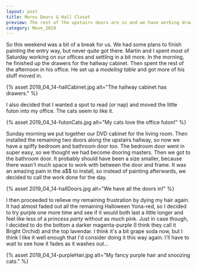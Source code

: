 ```yaml
---
layout: post
title: Mores Doors & Hall Closet 
preview: The rest of the upstairs doors are in and we have working drawers in the hall closet!  
category: Move_2019
---
```


So this weekend was a bit of a break for us. We had some plans to finish painting the entry way, but never quite got there. Martin and I spent most of Saturday working on our offices and settling in a bit more. In the morning, he finished up the drawers for the hallway cabinet. Then spent the rest of the afternoon in his office. He set up a *modeling table* and got more of his stuff moved in. 

{% asset 2019_04_14-hallCabinet.jpg alt="The hallway cabinet has drawers." %}

I also decided that I wanted a spot to read (or nap) and moved the little futon into my office. The cats seem to like it.

{% asset 2019_04_14-futonCats.jpg alt="My cats love the office futon!" %}

Sunday morning we put together our DVD cabinet for the living room. Then installed the remaining two doors along the upstairs hallway, so now we have a spiffy bedroom and bathroom door too. The bedroom door went in super easy, so we thought we had become dooring masters. Then we got to the bathroom door. It probably should have been a size smaller, because there wasn't much space to work with between the door and frame. It was an amazing pain in the a$$ to install, so instead of painting afterwards, we decided to call the work done for the day.

{% asset 2019_04_14-hallDoors.jpg alt="We have all the doors in!" %}

I then proceeded to relieve my remaining frustration by dying my hair again. It had almost faded out all the remaining Halloween Yona-red, so I decided to try purple one more time and see if it would both last a little longer and feel like less of a *princess party* without as much pink. Just in case though, I decided to do the bottom a darker magenta-purple (I think they call it Bright Orchid) and the top lavendar. I think it's a bit grape soda now, but I think I like it well enough that I'd consider doing it this way again. I'll have to wait to see how it fades as it washes out... 

{% asset 2019_04_14-purpleHair.jpg alt="My fancy purple hair and snoozing cats." %}


 